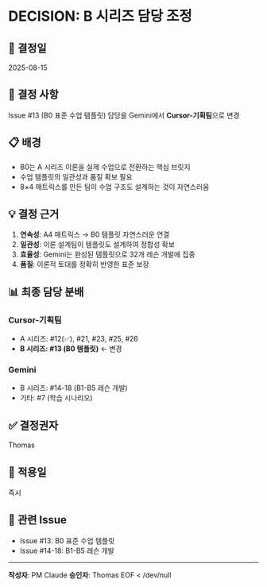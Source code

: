 # DECISION: B 시리즈 담당 조정

## 📅 결정일
2025-08-15

## 🎯 결정 사항
Issue #13 (B0 표준 수업 템플릿) 담당을 Gemini에서 **Cursor-기획팀**으로 변경

## 📋 배경
- B0는 A 시리즈 이론을 실제 수업으로 전환하는 핵심 브릿지
- 수업 템플릿의 일관성과 품질 확보 필요
- 8×4 매트릭스를 만든 팀이 수업 구조도 설계하는 것이 자연스러움

## 💡 결정 근거
1. **연속성**: A4 매트릭스 → B0 템플릿 자연스러운 연결
2. **일관성**: 이론 설계팀이 템플릿도 설계하여 정합성 확보
3. **효율성**: Gemini는 완성된 템플릿으로 32개 레슨 개발에 집중
4. **품질**: 이론적 토대를 정확히 반영한 표준 보장

## 📊 최종 담당 분배

### Cursor-기획팀
- A 시리즈: #12(✅), #21, #23, #25, #26
- **B 시리즈: #13 (B0 템플릿)** ← 변경

### Gemini
- B 시리즈: #14-18 (B1-B5 레슨 개발)
- 기타: #7 (학습 시나리오)

## ✅ 결정권자
Thomas

## 📌 적용일
즉시

## 🔗 관련 Issue
- Issue #13: B0 표준 수업 템플릿
- Issue #14-18: B1-B5 레슨 개발

---

**작성자**: PM Claude
**승인자**: Thomas
EOF < /dev/null